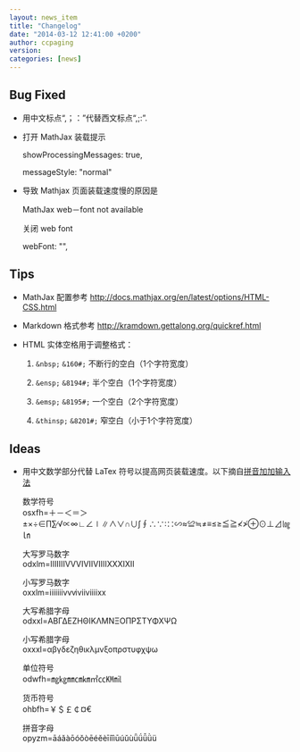```yaml
---
layout: news_item
title: "Changelog"
date: "2014-03-12 12:41:00 +0200"
author: ccpaging
version: 
categories: [news]
---
```


Bug Fixed
-----

 * 用中文标点“,；：”代替西文标点“,;:”.  
 * 打开 MathJax 装载提示
 
      showProcessingMessages: true,
      
      messageStyle: "normal"

 * 导致 Mathjax 页面装载速度慢的原因是

      MathJax web－font not available
      
   关闭 web font
   
      webFont: "",


Tips
----

 * MathJax 配置参考
   <http://docs.mathjax.org/en/latest/options/HTML-CSS.html>

 * Markdown 格式参考
   <http://kramdown.gettalong.org/quickref.html>

 * HTML 实体空格用于调整格式：

   1. `&nbsp;` `&160#;` 不断行的空白（1个字符宽度）

   2. `&ensp;` `&8194#;` 半个空白（1个字符宽度）

   3. `&emsp;` `&8195#;` 一个空白（2个字符宽度）

   4. `&thinsp;` `&8201#;` 窄空白（小于1个字符宽度）

Ideas
----
 
 * 用中文数学部分代替 LaTex 符号以提高网页装载速度。以下摘自[拼音加加输入法](http://dir.jjol.cn/Pyjj/)

   数学符号  
   osxfh=＋－＜＝＞±×÷∈∏∑∕√∝∞∟∠∣∥∧∨∩∪∫∮∴∵∶∷∽≈≌≒≠≡≤≥≦≧≮≯⊕⊙⊥⊿㏒㏑

   大写罗马数字  
   odxlm=ⅠⅡⅢⅣⅤⅥⅦⅧⅨⅩⅪⅫ

   小写罗马数字  
   oxxlm=ⅰⅱⅲⅳⅴⅵⅶⅷⅸⅹ

   大写希腊字母  
   odxxl=ΑΒΓΔΕΖΗΘΙΚΛΜΝΞΟΠΡΣΤΥΦΧΨΩ

   小写希腊字母  
   oxxxl=αβγδεζηθικλμνξοπρστυφχψω

   单位符号  
   odwfh=㎎㎏㎜㎝㎞㎡㏄㏎㏕

   货币符号  
   ohbfh=￥＄￡￠¤€

   拼音字母  
   opyzm=āáǎàōóǒòēéěèīíǐìūúǔùǖǘǚǜü


